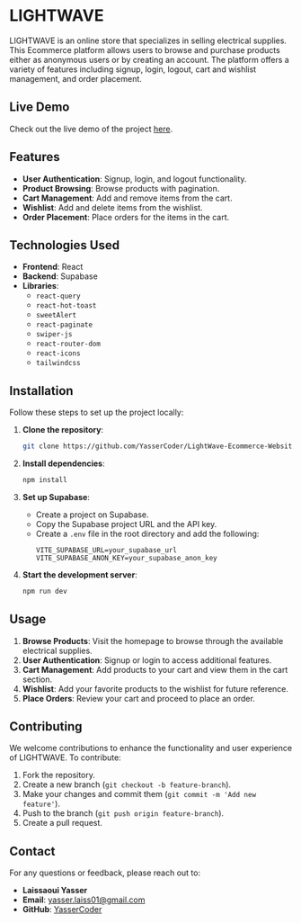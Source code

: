 # LIGHTWAVE

LIGHTWAVE is an online store that specializes in selling electrical supplies. This Ecommerce platform allows users to browse and purchase products either as anonymous users or by creating an account. The platform offers a variety of features including signup, login, logout, cart and wishlist management, and order placement.

## Live Demo

Check out the live demo of the project [here](https://light-wave.vercel.app).

## Features

-   **User Authentication**: Signup, login, and logout functionality.
-   **Product Browsing**: Browse products with pagination.
-   **Cart Management**: Add and remove items from the cart.
-   **Wishlist**: Add and delete items from the wishlist.
-   **Order Placement**: Place orders for the items in the cart.

## Technologies Used

-   **Frontend**: React
-   **Backend**: Supabase
-   **Libraries**:
    -   `react-query`
    -   `react-hot-toast`
    -   `sweetAlert`
    -   `react-paginate`
    -   `swiper-js`
    -   `react-router-dom`
    -   `react-icons`
    -   `tailwindcss`

## Installation

Follow these steps to set up the project locally:

1. **Clone the repository**:

    ```bash
    git clone https://github.com/YasserCoder/LightWave-Ecommerce-Website.git
    ```

2. **Install dependencies**:

    ```bash
    npm install
    ```
    
3. **Set up Supabase**:
    - Create a project on Supabase.
    - Copy the Supabase project URL and the API key.
    - Create a `.env` file in the root directory and add the following:
      ```env
      VITE_SUPABASE_URL=your_supabase_url
      VITE_SUPABASE_ANON_KEY=your_supabase_anon_key
      ```

4. **Start the development server**:
    ```bash
    npm run dev
    ```

## Usage

1. **Browse Products**: Visit the homepage to browse through the available electrical supplies.
2. **User Authentication**: Signup or login to access additional features.
3. **Cart Management**: Add products to your cart and view them in the cart section.
4. **Wishlist**: Add your favorite products to the wishlist for future reference.
5. **Place Orders**: Review your cart and proceed to place an order.

## Contributing

We welcome contributions to enhance the functionality and user experience of LIGHTWAVE. To contribute:

1. Fork the repository.
2. Create a new branch (`git checkout -b feature-branch`).
3. Make your changes and commit them (`git commit -m 'Add new feature'`).
4. Push to the branch (`git push origin feature-branch`).
5. Create a pull request.

## Contact

For any questions or feedback, please reach out to:

-   **Laissaoui Yasser**
-   **Email**: yasser.laiss01@gmail.com
-   **GitHub**: [YasserCoder](https://github.com/YasserCoder)

